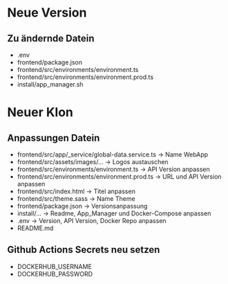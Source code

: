# Neue Version

## Zu ändernde Datein
- .env
- frontend/package.json
- frontend/src/environments/environment.ts
- frontend/src/environments/environment.prod.ts
- install/app_manager.sh

# Neuer Klon
## Anpassungen Datein
- frontend/src/app/_service/global-data.service.ts -> Name WebApp
- frontend/src/assets/images/... -> Logos austauschen
- frontend/src/environments/environment.ts -> API Version anpassen
- frontend/src/environments/environment.prod.ts -> URL und API Version anpassen
- frontend/src/index.html -> Titel anpassen
- frontend/src/theme.sass -> Name Theme
- frontend/package.json -> Versionsanpassung
- install/... -> Readme, App_Manager und Docker-Compose anpassen
- .env -> Version, API Version, Docker Repo anpassen
- README.md

## Github Actions Secrets neu setzen
- DOCKERHUB_USERNAME
- DOCKERHUB_PASSWORD
